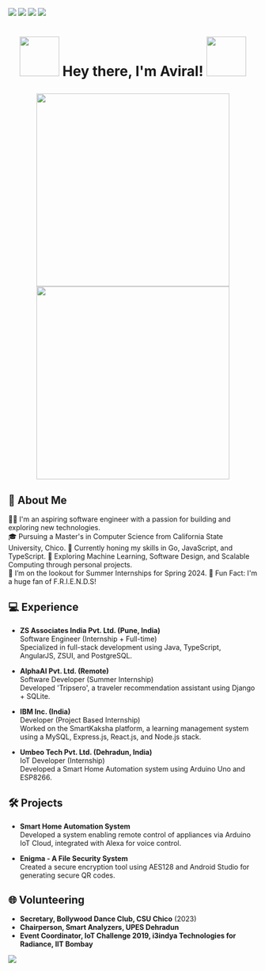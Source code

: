[<img src="https://img.shields.io/badge/Linked-in-blue?style=for-the-badge&logo=linkedin"/>][linkedin]
[<img src="https://img.shields.io/badge/My-Portfolio-red?style=for-the-badge&logo=none"/>][portfolio]
[<img src="https://img.shields.io/badge/Youtube-Channel-yellow?style=for-the-badge&logo=youtube"/>][youtube]
[<img src="https://img.shields.io/badge/Poetry-Blog-brightgreen?style=for-the-badge&logo=none"/>][poetry-blog]

# <p align="center"> <img src="https://media.giphy.com/media/yUgDvwPwbX2aHVtY0H/giphy.gif" width="80" height="80"/> Hey there, I'm Aviral! <img src="https://media.giphy.com/media/3ohhwCZmdLxbmwrQiI/giphy.gif" height="80" width="80"/></p>

<div align="center">
    <img src="https://github-readme-stats.vercel.app/api?username=aviraw&count_private=true&show_icons=true&theme=dark" width="390"/>
    <img src="https://github-readme-streak-stats.herokuapp.com/?user=aviraw&theme=dark" width="390"/>
</div>

## 🚀 About Me

👨‍💻 I'm an aspiring software engineer with a passion for building and exploring new technologies.  
🎓 Pursuing a Master's in Computer Science from California State University, Chico.
🔧 Currently honing my skills in Go, JavaScript, and TypeScript.
🔭 Exploring Machine Learning, Software Design, and Scalable Computing through personal projects.  
👯 I’m on the lookout for Summer Internships for Spring 2024.
🌟 Fun Fact: I'm a huge fan of F.R.I.E.N.D.S!

## 💻 Experience

- **ZS Associates India Pvt. Ltd. (Pune, India)**  
  Software Engineer (Internship + Full-time)  
  Specialized in full-stack development using Java, TypeScript, AngularJS, ZSUI, and PostgreSQL.

- **AlphaAI Pvt. Ltd. (Remote)**  
  Software Developer (Summer Internship)  
  Developed 'Tripsero', a traveler recommendation assistant using Django + SQLite.

- **IBM Inc. (India)**  
  Developer (Project Based Internship)  
  Worked on the SmartKaksha platform, a learning management system using a MySQL, Express.js, React.js, and Node.js stack.

- **Umbeo Tech Pvt. Ltd. (Dehradun, India)**  
  IoT Developer (Internship)  
  Developed a Smart Home Automation system using Arduino Uno and ESP8266.

## 🛠 Projects

- **Smart Home Automation System**  
  Developed a system enabling remote control of appliances via Arduino IoT Cloud, integrated with Alexa for voice control.

- **Enigma - A File Security System**  
  Created a secure encryption tool using AES128 and Android Studio for generating secure QR codes.

## 🌐 Volunteering

- **Secretary, Bollywood Dance Club, CSU Chico** (2023)
- **Chairperson, Smart Analyzers, UPES Dehradun**
- **Event Coordinator, IoT Challenge 2019, i3indya Technologies for Radiance, IIT Bombay**

[linkedin]: https://www.linkedin.com/in/aviralkumarsrivastava/
[portfolio]: https://linktr.ee/Aviraw237
[youtube]: https://www.youtube.com/channel/UCI4D4bm6clAdmDNQNiWrcvw?view_as=subscriber
[poetry-blog]: https://www.instagram.com/__littleblueheart__/
[mail]: mailto:aviral23.1999@gmail.com

![](https://komarev.com/ghpvc/?username=aviraw)
